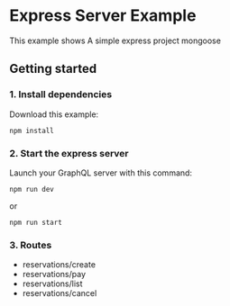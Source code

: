 # Express Server Example

This example shows A simple express project mongoose 

## Getting started

### 1. Install dependencies

Download this example:

```
npm install
```

### 2. Start the express server

Launch your GraphQL server with this command:

```
npm run dev
```

or 

```
npm run start
```

### 3. Routes
* reservations/create
* reservations/pay
* reservations/list
* reservations/cancel
